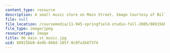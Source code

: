 ```yaml
---
content_type: resource
description: A small music store on Main Street. Image Courtesy of Bill Massaquoi.
file: null
file_location: /coursemedia/11-945-springfield-studio-fall-2005/88915bb84e9b868d185f0c0fa3b87374_06_main_st_music.jpg
file_type: image/jpeg
resourcetype: Image
title: 06_main_st_music.jpg
uid: 88915bb8-4e9b-868d-185f-0c0fa3b87374
---
```


